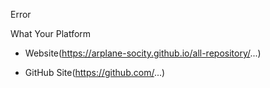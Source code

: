 Error

What Your Platform

* Website(https://arplane-socity.github.io/all-repository/...)

* GitHub Site(https://github.com/...)

